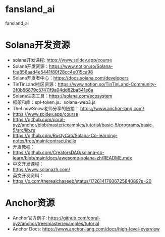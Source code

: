 # fansland_ai
fansland_ai



# Solana开发资源
- solana开发课程: https://www.soldev.app/course
- Solana开发资源：https://www.notion.so/Solana-fca856aad4e5441f80f28cc4e015ca98
- Solana开发者中心：https://docs.solana.com/developers
- TinTinLand社区资源：https://www.notion.so/TinTinLand-Community-3f0b56879c57411f9a04dd82ba541e6a
- Solana生态工具：https://solana.com/ecosystem
- 框架和库：spl-token.js、solana-web3.js
- TheLnowSnow老师分享的链接： https://www.anchor-lang.com/
- https://www.soldev.app/course
- https://github.com/coral-xyz/anchor/blob/master/examples/tutorial/basic-5/programs/basic-5/src/lib.rs
- https://github.com/RustyCab/Solana-Co-learning-notes/tree/main/contract/hello
- 开发教程：
- https://github.com/CreatorsDAO/solana-co-learn/blob/main/docs/awesome-solana-zh/README.mdx
- 中文开发课程：
- https://www.solanazh.com/
- 英文开发资料：
- https://x.com/therealchaseeb/status/1726141760672584089?s=20



# Anchor资源

- Anchor官方例子: https://github.com/coral-xyz/anchor/tree/master/examples/tutorial
- Anchor Docs: https://www.anchor-lang.com/docs/high-level-overview

